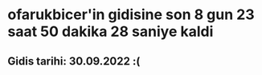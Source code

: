 # ofarukbicer'in gidisine son 8 gun 23 saat 50 dakika 28 saniye kaldi

## Gidis tarihi: 30.09.2022 :(